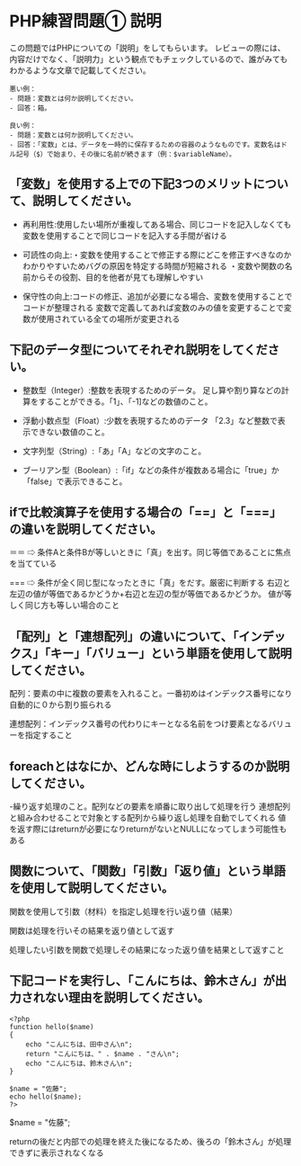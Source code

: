 # PHP練習問題① 説明
この問題ではPHPについての「説明」をしてもらいます。
レビューの際には、内容だけでなく、「説明力」という観点でもチェックしているので、誰がみてもわかるような文章で記載してください。

```
悪い例：
- 問題：変数とは何か説明してください。
- 回答：箱。

良い例：
- 問題：変数とは何か説明してください。
- 回答：「変数」とは、データを一時的に保存するための容器のようなものです。変数名はドル記号（$）で始まり、その後に名前が続きます（例：$variableName）。
```

## 「変数」を使用する上での下記3つのメリットについて、説明してください。
- 再利用性:使用したい場所が重複してある場合、同じコードを記入しなくても変数を使用することで同じコードを記入する手間が省ける

- 可読性の向上:・変数を使用することで修正する際にどこを修正すべきなのかわかりやすいためバグの原因を特定する時間が短縮される
・変数や関数の名前からその役割、目的を他者が見ても理解しやすい

- 保守性の向上:コードの修正、追加が必要になる場合、変数を使用することでコードが整理される
変数で定義してあれば変数のみの値を変更することで変数が使用されている全ての場所が変更される

## 下記のデータ型についてそれぞれ説明をしてください。
- 整数型（Integer）:整数を表現するためのデータ。
足し算や割り算などの計算をすることができる。「1」、「-1]などの数値のこと。

- 浮動小数点型（Float）:少数を表現するためのデータ
「2.3」など整数で表示できない数値のこと。

- 文字列型（String）:「あ」「A」などの文字のこと。

- ブーリアン型（Boolean）:「if」などの条件が複数ある場合に「true」か「false」で表示できること。

## ifで比較演算子を使用する場合の「==」と「===」の違いを説明してください。

＝＝ ⇨ 条件Aと条件Bが等しいときに「真」を出す。同じ等価であることに焦点を当てている

=== ⇨ 条件が全く同じ型になったときに「真」をだす。厳密に判断する
右辺と左辺の値が等価であるかどうか+右辺と左辺の型が等価であるかどうか。
値が等しく同じ方も等しい場合のこと

## 「配列」と「連想配列」の違いについて、「インデックス」「キー」「バリュー」という単語を使用して説明してください。

配列：要素の中に複数の要素を入れること。一番初めはインデックス番号になり自動的に０から割り振られる

連想配列：インデックス番号の代わりにキーとなる名前をつけ要素となるバリューを指定すること

## foreachとはなにか、どんな時にしようするのか説明してください。
-繰り返す処理のこと。配列などの要素を順番に取り出して処理を行う
連想配列と組み合わせることで対象とする配列から繰り返し処理を自動でしてくれる
値を返す際にはreturnが必要になりreturnがないとNULLになってしまう可能性もある

## 関数について、「関数」「引数」「返り値」という単語を使用して説明してください。

関数を使用して引数（材料）を指定し処理を行い返り値（結果）

関数は処理を行いその結果を返り値として返す

処理したい引数を関数で処理しその結果になった返り値を結果として返すこと

## 下記コードを実行し、「こんにちは、鈴木さん」が出力されない理由を説明してください。
```
<?php
function hello($name)
{
    echo "こんにちは、田中さん\n";
    return "こんにちは、" . $name . "さん\n";
    echo "こんにちは、鈴木さん\n";
}

$name = "佐藤";
echo hello($name);
?>
```
$name = "佐藤";

returnの後だと内部での処理を終えた後になるため、後ろの「鈴木さん」が処理できずに表示されなくなる

